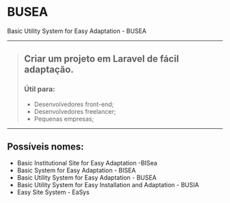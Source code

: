 # BUSEA
Basic Utility System for Easy Adaptation - BUSEA

----------------

> ## Criar um projeto em Laravel de fácil adaptação.
> ### Útil para:
> - Desenvolvedores front-end;
> - Desenvolvedores freelancer;
> - Pequenas empresas;

---

## Possíveis nomes:
- Basic Institutional Site for Easy Adaptation -BISea
- Basic System for Easy Adaptation - BISEA
- Basic Utility System for Easy Adaptation - BUSEA
- Basic Utility System for Easy Installation and Adaptation - BUSIA
- Easy Site System - EaSys
